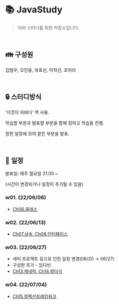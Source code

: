 # 📚 JavaStudy

> 자바 스터디를 위한 저장소입니다.

<br>

## 👪 구성원

김범우, 오인웅, 유효선, 이학선, 조아라

<br>

## 🔒 스터디방식

'이것이 자바다' 책 사용.

학습할 부분과 발표할 부분을 함께 정하고 학습을 진행.

정한 일정에 모여 맡은 부분을 발표.

<br>

## 📅 일정

발표일: 매주 월요일 21:00 ~

(시간이 변경되거나 일정이 추가될 수 있음)



### w01. (22/06/06)

- [Ch06.클래스](https://github.com/ara0114/JavaStudy/blob/2133df26ae5216b1f5e6531efd99c60a7bd239a2/w01.md)

### w02. (22/06/13)

- [Ch07.상속, Ch08.인터페이스](https://github.com/ara0114/JavaStudy/blob/2133df26ae5216b1f5e6531efd99c60a7bd239a2/w02.md)

### w03. (22/06/27)

- 세미 프로젝트 등으로 인한 일정 변경(06/20 → 06/27)
- 구성원 추가 - 임다빈
- [Ch13.제네릭, Ch14.람다식](https://github.com/ara0114/JavaStudy/blob/2133df26ae5216b1f5e6531efd99c60a7bd239a2/w03.md) 

### w04. (22/07/04)

- [Ch15.컬렉션프레임워크](https://github.com/ara0114/JavaStudy/blob/b87ae1f2350340f6e60d22ea035d5ae80cd4f7e2/w04.md) 
